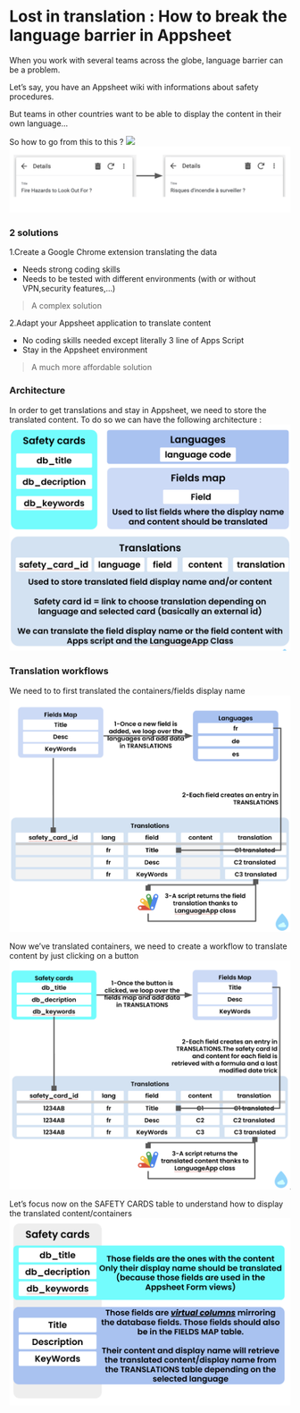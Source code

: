 # Lost in translation : How to break the language barrier in Appsheet
When you work with several teams across the globe, language barrier can be a problem. 

Let’s say, you have an Appsheet wiki with informations about safety procedures. 

But teams in other countries want to be able to display the content in their own language…

So how to go from this to this ?
<img src="https://user-images.githubusercontent.com/GhislainSanjuan/LostInTranslation/blob/main/docs/1.png" width="200" />
![1](https://github.com/GhislainSanjuan/LostInTranslation/blob/main/docs/1.png?raw=true)

### 2 solutions
1.Create a Google Chrome extension translating the data
- Needs strong coding skills
- Needs to be tested with different environments (with or without VPN,security features,...)
> A complex solution

2.Adapt your Appsheet application to translate content
- No coding skills needed except literally 3 line of Apps Script 
- Stay in the Appsheet environment
> A much more affordable solution


### Architecture
In order to get translations and stay in Appsheet, we need to store the translated content. To do so we can have the following architecture :
![2](https://github.com/GhislainSanjuan/LostInTranslation/blob/main/docs/2.png?raw=true)

### Translation workflows
We need to to first translated the containers/fields display name
![3](https://github.com/GhislainSanjuan/LostInTranslation/blob/main/docs/3.png?raw=true)

Now we’ve translated containers, we need to create a workflow to translate content by just clicking on a button
![4](https://github.com/GhislainSanjuan/LostInTranslation/blob/main/docs/4.png?raw=true)

Let’s focus now on the SAFETY CARDS table to understand how to display the translated content/containers 
![4](https://github.com/GhislainSanjuan/LostInTranslation/blob/main/docs/5.png?raw=true)


